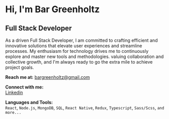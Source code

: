 # Hi, I'm Bar Greenholtz
## Full Stack Developer

As a driven Full Stack Developer, I am committed to crafting efficient and innovative solutions that elevate user experiences and streamline processes. My enthusiasm for technology drives me to continuously explore and master new tools and methodologies. valuing collaboration and collective growth, and I'm always ready to go the extra mile to achieve project goals.

**Reach me at:** bargreenholtz@gmail.com

**Connect with me:**  
[Linkedin](https://www.linkedin.com/in/bar-g-805ba8242/)

**Languages and Tools:**  
`React`, `Node.js`, `MongoDB`, `SQL`, `React Native`, `Redux`, `Typescript`, `Sass/Scss`, `and more...`

<!--
**beargreenholtz/beargreenholtz** is a ✨ _special_ ✨ repository because its `README.md` (this file) appears on your GitHub profile.

Here are some ideas to get you started:

- 🔭 I’m currently working on ...
- 🌱 I’m currently learning ...
- 👯 I’m looking to collaborate on ...
- 🤔 I’m looking for help with ...
- 💬 Ask me about ...
- 📫 How to reach me: ...
- 😄 Pronouns: ...
- ⚡ Fun fact: ...
-->
